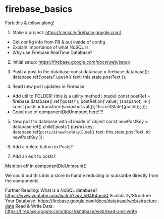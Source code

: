 # firebase_basics

Fork this & follow along!

1. Make a project: https://console.firebase.google.com/
  - Get config info from FB & put inside of config
  - Explain importance of what NoSQL is
  - Why use Firebase RealTime Database?

2. Initial setup: https://firebase.google.com/docs/web/setup

3. Push a post to the database
  const database = firebase.database();
    database.ref('posts/').push({
      text: this.state.postText
    });

4. Read new post updates in Firebase
  - Add util to FOLDER! (this is a utility method I made)
  const postRef = firebase.database().ref('posts/');
    postRef.on('value', (snapshot) => {
      const posts = transform(snapshot.val());
      this.setState({posts});
    });
  - Good use of componentDidUnmount here!!!!

5. New post to database with id inside of object
  const newPostKey = database.ref().child('posts').push().key;
    database.ref(`posts/${newPostKey}`).set({
      text: this.state.postText,
      id: newPostKey
    });

6. Add a delete button to Posts?
7. Add an edit to posts?

Mention off in componentDidUnmount()

We could put this into a store to handle reducing or subscribe directly from the components

Further Reading:
What is a NoSQL database?: https://www.youtube.com/watch?v=v_hR4K4auoQ
Scalability/Structure Your Database: https://firebase.google.com/docs/database/web/structure-data
Read & Write Data: https://firebase.google.com/docs/database/web/read-and-write
